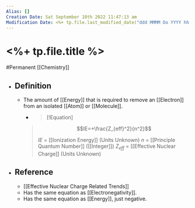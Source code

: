 ```yaml
---
Alias: []
Creation Date: Sat September 10th 2022 11:47:13 am 
Modification Date: <%+ tp.file.last_modified_date("ddd MMMM Do YYYY hh:mm:ss a") %>
---
```

# <%+ tp.file.title %>
#Permanent [[Chemistry]]

- ## Definition
	- The amount of [[Energy]] that is required to remove an [[Electron]] from an isolated [[Atom]] or [[Molecule]].
	  - > [!Equation]
	  > $$IE=+\frac{Z_{eff}^2}{n^2}$$
	  > 
	  > $IE$ = [[Ionization Energy]] (Units Unknown)
	  > $n$ = [[Principle Quantum Number]] ([[Integer]])
	  > $Z_{eff}$ = [[Effective Nuclear Charge]] (Units Unknown)
- ## Reference
	- [[Effective Nuclear Charge Related Trends]]
	- Has the same equation as [[Electronegativity]].
	- Has the same equation as [[Energy]], just negative.